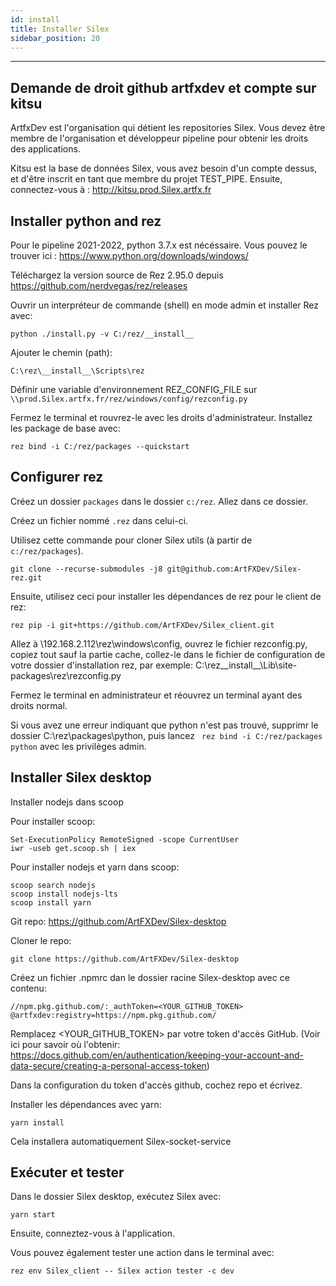 ```yaml
---
id: install
title: Installer Silex
sidebar_position: 20
---
```

---

## Demande de droit github artfxdev et compte sur kitsu

ArtfxDev est l'organisation qui détient les repositories Silex. Vous devez être membre de l'organisation et développeur pipeline pour obtenir les droits des applications.

Kitsu est la base de données Silex, vous avez besoin d'un compte dessus, et d'être inscrit en tant que membre du projet TEST_PIPE. Ensuite, connectez-vous à : http://kitsu.prod.Silex.artfx.fr

## Installer python and rez

Pour le pipeline 2021-2022, python 3.7.x est nécéssaire. Vous pouvez le trouver ici : https://www.python.org/downloads/windows/

Téléchargez la version source de Rez 2.95.0 depuis https://github.com/nerdvegas/rez/releases

Ouvrir un interpréteur de commande (shell) en mode admin et installer Rez avec:

```
python ./install.py -v C:/rez/__install__
```

Ajouter le chemin (path):

```
C:\rez\__install__\Scripts\rez
```

Définir une variable d'environnement REZ_CONFIG_FILE sur `\\prod.Silex.artfx.fr/rez/windows/config/rezconfig.py`

Fermez le terminal et rouvrez-le avec les droits d'administrateur. Installez les package de base avec:

```
rez bind -i C:/rez/packages --quickstart
```

## Configurer rez

Créez un dossier `packages` dans le dossier `c:/rez`. Allez dans ce dossier.

Créez un fichier nommé `.rez` dans celui-ci.

Utilisez cette commande pour cloner Silex utils (à partir de `c:/rez/packages`).

```
git clone --recurse-submodules -j8 git@github.com:ArtFXDev/Silex-rez.git
```

Ensuite, utilisez ceci pour installer les dépendances de rez pour le client de rez:

```
rez pip -i git+https://github.com/ArtFXDev/Silex_client.git
```

Allez à \\192.168.2.112\rez\windows\config, ouvrez le fichier rezconfig.py, copiez tout sauf la partie cache, collez-le dans le fichier de configuration de votre dossier d'installation rez, par exemple: C:\rez\_\_install\_\_\Lib\site-packages\rez\rezconfig.py

Fermez le terminal en administrateur et réouvrez un terminal ayant des droits normal.

Si vous avez une erreur indiquant que python n'est pas trouvé, supprimr le dossier C:\rez\packages\python, puis lancez ` rez bind -i C:/rez/packages python` avec les privilèges admin.

## Installer Silex desktop

Installer nodejs dans scoop

Pour installer scoop:

```
Set-ExecutionPolicy RemoteSigned -scope CurrentUser
iwr -useb get.scoop.sh | iex
```

Pour installer nodejs et yarn dans scoop:

```
scoop search nodejs
scoop install nodejs-lts
scoop install yarn
```

Git repo: https://github.com/ArtFXDev/Silex-desktop

Cloner le repo:

```
git clone https://github.com/ArtFXDev/Silex-desktop
```

Créez un fichier .npmrc dan le dossier racine Silex-desktop avec ce contenu:

```
//npm.pkg.github.com/:_authToken=<YOUR_GITHUB_TOKEN>
@artfxdev:registry=https://npm.pkg.github.com/
```

Remplacez <YOUR_GITHUB_TOKEN> par votre token d'accès GitHub.
(Voir ici pour savoir où l'obtenir: https://docs.github.com/en/authentication/keeping-your-account-and-data-secure/creating-a-personal-access-token)

Dans la configuration du token d'accès github, cochez repo et écrivez.

Installer les dépendances avec yarn:

```
yarn install
```

Cela installera automatiquement Silex-socket-service

## Exécuter et tester

Dans le dossier Silex desktop, exécutez Silex avec:

```
yarn start
```

Ensuite, conneztez-vous à l'application.

Vous pouvez également tester une action dans le terminal avec:

```
rez env Silex_client -- Silex action tester -c dev
```

